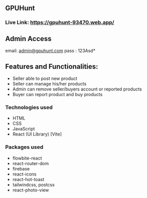 ## GPUHunt

### Live Link: https://gpuhunt-93470.web.app/

## Admin Access

email: admin@gpuhunt.com
pass : 123Asd\*

## Features and Functionalities:

- Seller able to post new product
- Seller can manage his/her products
- Admin can remove seller/buyers account or reported products
- Buyer can report product and buy products

### Technologies used

- HTML
- CSS
- JavaScript
- React (UI Library) [Vite]

### Packages used

- flowbite-react
- react-router-dom
- firebase
- react-icons
- react-hot-toast
- tailwindcss, postcss
- react-photo-view
